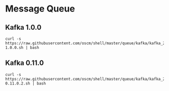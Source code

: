 Message Queue
=====

Kafka 1.0.0
-----
	curl -s https://raw.githubusercontent.com/oscm/shell/master/queue/kafka/kafka_2.12-1.0.0.sh | bash 
	
Kafka 0.11.0
-----	
	curl -s https://raw.githubusercontent.com/oscm/shell/master/queue/kafka/kafka_2.12-0.11.0.2.sh | bash
	
